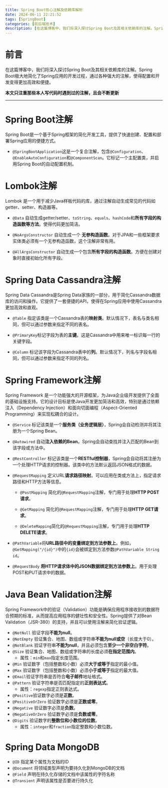 ```yaml
---
title: Spring Boot核心注解及依赖库解析
date: 2024-06-11 22:21:52
tags: [SpringBoot]
categories: [前后端技术]
description: [在这篇博客中，我们将深入探讨Spring Boot及其相关依赖库的注解。Spring Boot极大地简化了Spring应用的开发过程，通过各种强大的注解，使得配置和开发变得更加高效和便捷。本文将详细介绍Spring Boot中的核心注解、常用的Spring注解以及数据访问注解，并结合实际代码示例，帮助你快速掌握这些注解的使用方法。无论你是Spring Boot的初学者还是有经验的开发者，这篇博客都将为你提供有价值的参考和指导。]
---
```


# 前言

在这篇博客中，我们将深入探讨Spring Boot及其相关依赖库的注解。Spring Boot极大地简化了Spring应用的开发过程，通过各种强大的注解，使得配置和开发变得更加高效和便捷。

**本文只注重那些本人写代码时遇到过的注解，且会不断更新**

---

# Spring Boot注解

Spring Boot是一个基于Spring框架的简化开发工具，提供了快速创建、配置和部署Spring应用的便捷方式。

- `@SpringBootApplication`这是一个复合注解，包含`@Configuration`、`@EnableAutoConfiguration`和`@ComponentScan`。它标记一个主配置类，并启用Spring Boot的自动配置机制。



# Lombok注解

Lombok 是一个用于减少Java样板代码的库，通过注解自动生成常见的代码如getter、setter、构造器等。

- `@Data` 自动生成getter/setter、`toString`、`equals`、`hashCode`和**所有字段的构造函数等方法**。使得代码更加简洁。

- `@NoArgsConstructor` 自动生成一个 **无参构造函数**。对于JPA和一些框架要求实体类必须有一个无参构造函数，这个注解非常有用。

- `@AllArgsConstructor` 自动生成一个包含**所有字段的构造函数**。方便在创建对象时直接初始化所有字段。



# Spring Data Cassandra注解

Spring Data Cassandra是Spring Data家族的一部分，用于简化Cassandra数据库的访问和操作。它提供了一套便捷的API，使得在Spring应用中使用Cassandra更加高效和直观。

- `@Table` 指定该类是一个Cassandra表的**映射类**。默认情况下，表名与类名相同，但可以通过参数来指定不同的表名。

- `@PrimaryKey`标记字段为表的**主键**。这是Cassandra中用来唯一标识每一行的关键字段。

- `@Column` 标记该字段为Cassandra表中的**列**。默认情况下，列名与字段名相同，但可以通过参数来指定不同的列名。



# Spring Framework注解

Spring Framework 是一个功能强大的开源框架，为Java企业级开发提供了全面的基础设施支持。它的设计目标是使Java开发更加简洁和高效，特别是通过依赖注入（Dependency Injection）和面向切面编程（Aspect-Oriented Programming）来实现松耦合的设计。

- `@Service` 标记该类是一个**服务类（业务逻辑层）**，Spring会自动检测并将其注册为一个Spring Bean。

- `@Autowired` 自动**注入依赖的Bean**。Spring会自动查找并注入匹配的Bean到该字段或方法中。

- `@RestController` 标记该类是一个**RESTful控制器**，Spring会自动将其注册为一个处理HTTP请求的控制器。该类中的方法默认返回JSON格式的数据。

- `@RequestMapping` 定义URL**请求路径映射**。可以应用在类或方法上，指定请求路径和HTTP方法等信息。

  - `@PostMapping` 简化的`@RequestMapping`注解，专门用于处理**HTTP POST请求**。

  - `@GetMapping` 简化的`@RequestMapping`注解，专门用于处理**HTTP GET请求**。

  - `@DeleteMapping`简化的`@RequestMapping`注解，专门用于处理**HTTP DELETE请求**。

- `@PathVariable`将**URL路径中的变量绑定到方法参数上**。例如，`@GetMapping("/{id}")`中的`{id}`会被绑定到方法参数`@PathVariable String id`。
- `@RequestBody` **将HTTP请求体中的JSON数据绑定到方法参数上**。用于处理POST和PUT请求中的数据。



# Java Bean Validation注解

Spring Framework中的验证（Validation）功能是确保应用程序接收到的数据符合预期的标准，从而提高应用程序的健壮性和安全性。Spring提供了对Bean Validation（JSR-380）的支持，并且可以使用注解来简化验证逻辑。

- `@NotNull`  验证字段**不能为null**。
- `@NotEmpty` 验证集合、地图、数组或字符串**不能为null或空**（长度大于0）。
- `@NotBlank` 验证字符串**不能为null**，并且必须包含**至少一个非空白字符**。
- `@Size` 验证集合、地图、数组或字符串的长度必须**在指定范围内**。
  - 属性：`min`和`max`指定长度范围。
- `@Min` 验证数字（包括整数和小数）必须**大于或等于**指定的最小值。
- `@Max` 验证数字（包括整数和小数）必须**小于或等于**指定的最大值。
- `@Email`验证字符串是否符合**电子邮件**地址格式。
- `@Pattern` 验证字符串是否匹配指定的**正则表达式**。
  - 属性：`regexp`指定正则表达式。
- `@Positive`验证数字必须是**正数**。
- `@PositiveOrZero` 验证数字必须是**正数或零**。
- `@Negative` 验证数字必须是**负数**。
- `@NegativeOrZero` 验证数字必须是**负数或零**。
- `@Digits` 验证数字的**整数位和小数位的位数**。
  - 属性：`integer`和`fraction`指定整数和小数位数。



# Spring Data MongoDB

- `@ID` 指定某个属性为文档的ID
- `@Document` 将领域类型声明为要持久化到MongoDB的文档
- `@Field` 声明在持久化存储的文档中该属性的字符名称
- `@Transient` 声明该属性是否要进行持久化


